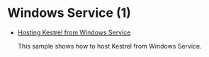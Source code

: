 # Windows Service (1)

  * [Hosting Kestrel from Windows Service](/projects/windows-service/windows-service-1)

    This sample shows how to host Kestrel from Windows Service. 